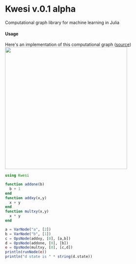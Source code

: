 # Kwesi v.0.1 alpha
Computational graph library for machine learning in Julia


#### Usage

Here's an implementation of this computational graph (<a href="http://colah.github.io/posts/2015-08-Backprop/">source</a>)
<img src="http://colah.github.io/posts/2015-08-Backprop/img/tree-eval.png" width="400px" />

```Julia
using Kwesi

function addone(b)
  b + 1
end
function addxy(x,y)
  x + y
end
function multxy(x,y)     
  x * y
end

a = VarNode("a", [2])
b = VarNode("b", [1])
c = OpsNode(addxy, [0], [a,b])
d = OpsNode(addone, [0], [b])
e = OpsNode(multxy, [0], [c,d])
println(runNode(e))
println("d state is " * string(d.state))
```